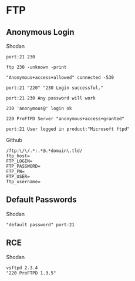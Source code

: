 # FTP

## Anonymous Login

Shodan

```
port:21 230

ftp 230 -unknown -print

"Anonymous+access+allowed" connected -530

port:21 "220" "230 Login successful."

port:21 230 Any password will work

230 'anonymous@' login ok

220 ProFTPD Server "anonymous+access+granted"

port:21 User logged in product:"Microsoft ftpd"
```

Github

```
/ftp:\/\/.*:.*@.*domain\.tld/
ftp_host=
FTP_LOGIN=
FTP_PASSWORD=
FTP_PW=
FTP_USER=
ftp_username=
```

## Default Passwords

Shodan

```
"default password" port:21
```

## RCE

Shodan

```
vsftpd 2.3.4
"220 ProFTPD 1.3.5"
```
